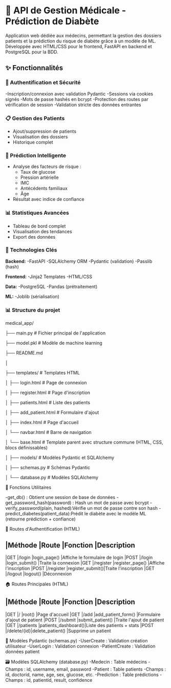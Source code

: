 # 🏥 API de Gestion Médicale - Prédiction de Diabète

Application web dédiée aux médecins, permettant la gestion des dossiers patients et la prédiction du risque de diabète grâce à un modèle de ML. Développée avec HTML/CSS pour le frontend, FastAPI en backend et PostgreSQL pour la BDD.

## ✨ Fonctionnalités

### 🔐 Authentification et Sécurité
-Inscription/connexion avec validation Pydantic
-Sessions via cookies signés
-Mots de passe hashés en bcrypt
-Protection des routes par vérification de session
-Validation stricte des données entrantes

### 📋 Gestion des Patients
- Ajout/suppression de patients
- Visualisation des dossiers
- Historique complet

### 🔮 Prédiction Intelligente
- Analyse des facteurs de risque :
  - Taux de glucose
  - Pression artérielle
  - IMC
  - Antécédents familiaux
  - Âge
- Résultat avec indice de confiance

### 📊 Statistiques Avancées
- Tableau de bord complet
- Visualisation des tendances
- Export des données

### 🔧 Technologies Clés

**Backend:**
-FastAPI
-SQLAlchemy ORM
-Pydantic (validation)
-Passlib (hash)

**Frontend:**
-Jinja2 Templates
-HTML/CSS

**Data:**
-PostgreSQL
-Pandas (prétraitement)

**ML:**
-Joblib (sérialisation)

### 📊 Structure du projet

medical_app/

├── main.py                # Fichier principal de l'application

├── model.pkl              # Modèle de machine learning

├── README.md

│

├── templates/             # Templates HTML

│   ├── login.html         # Page de connexion

│   ├── register.html      # Page d'inscription

│   ├── patients.html      # Liste des patients

│   ├── add_patient.html   # Formulaire d'ajout

│   ├── index.html         # Page d'accueil

│   └── navbar.html        # Barre de navigation

│   └── base.html          # Template parent avec structure commune (HTML, CSS, blocs définissables)

│
├── models/                # Modèles Pydantic et SQLAlchemy

│   ├── schemas.py         # Schémas Pydantic

│   └── database.py        # Modèles SQLAlchemy


🔄 Fonctions Utilitaires

-get_db()                      : Obtient une session de base de données
-get_password_hash(password)   : Hash un mot de passe avec bcrypt
-verify_password(plain, hashed):Vérifie un mot de passe contre son hash
-predict_diabetes(patient_data):Prédit le diabète avec le modèle ML (retourne prédiction + confiance)

🔐 Routes d'Authentification (HTML)

|Méthode	|Route	    |Fonction	      |Description
------------------------------------------------------------------------
|GET	    |/login	    |login_page()	    |Affiche le formulaire de login
|POST	    |/login	    |login_submit()	  |Traite la connexion
|GET	    |/register	|register_page()  |Affiche l'inscription
|POST	    |/register	|register_submit()|Traite l'inscription
|GET	    |/logout	  |logout()	        |Déconnexion

🏠 Routes Principales (HTML)

|Méthode	|Route	     |Fonction	          |Description
------------------------------------------------------------------------
|GET	    |/	         |root()	            |Page d'accueil
|GET	    |/add	       |add_patient_form()  |Formulaire d'ajout de patient
|POST	    |/submit	   |submit_patient()	  |Traite l'ajout de patient
|GET	    |/patients	 |patients_dashboard()|Liste des patients + stats
|POST	    |/delete/{id}|delete_patient()	  |Supprime un patient

🧩 Modèles Pydantic (schemas.py)
-UserCreate : Validation création utilisateur
-UserLogin : Validation connexion
-PatientCreate : Validation données patient

🗃️ Modèles SQLAlchemy (database.py)
-Medecin : Table médecins        -Champs : id, username, email, password
-Patient : Table patients        -Champs : id, doctorid, name, age, sex, glucose, etc.
-Prediction : Table prédictions  -Champs : id, patientid, result, confidence